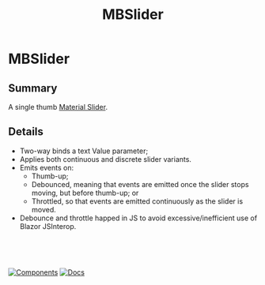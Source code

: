﻿---
uid: C.MBSlider
title: MBSlider
---
# MBSlider

## Summary

A single thumb [Material Slider](https://github.com/material-components/material-components-web/tree/v8.0.0/packages/mdc-slider#slider).

## Details

- Two-way binds a text Value parameter;
- Applies both continuous and discrete slider variants.
- Emits events on:
  - Thumb-up;
  - Debounced, meaning that events are emitted once the slider stops moving, but before thumb-up; or
  - Throttled, so that events are emitted continuously as the slider is moved.
- Debounce and throttle happed in JS to avoid excessive/inefficient use of Blazor JSInterop.

&nbsp;

&nbsp;

[![Components](https://img.shields.io/static/v1?label=Components&message=Core&color=blue)](xref:A.CoreComponents)
[![Docs](https://img.shields.io/static/v1?label=API%20Documentation&message=MBSlider&color=brightgreen)](xref:Material.Blazor.MBSlider)
